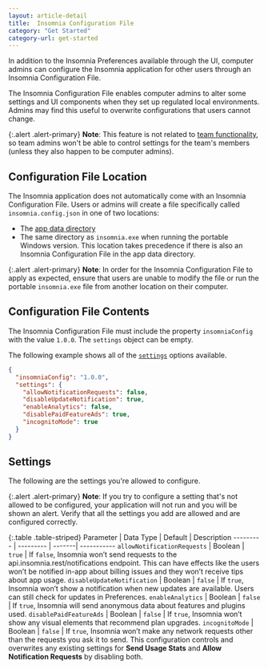 ```yaml
---
layout: article-detail
title:  Insomnia Configuration File
category: "Get Started"
category-url: get-started
---
```


In addition to the Insomnia Preferences available through the UI, computer admins can configure the Insomnia application for other users through an Insomnia Configuration File.

The Insomnia Configuration File enables computer admins to alter some settings and UI components when they set up regulated local environments. Admins may find this useful to overwrite configurations that users cannot change.

{:.alert .alert-primary}
**Note**: This feature is not related to [team functionality](/insomnia/team-collaboration), so team admins won't be able to control settings for the team's members (unless they also happen to be computer admins).

## Configuration File Location

The Insomnia application does not automatically come with an Insomnia Configuration File. Users or admins will create a file specifically called `insomnia.config.json` in one of two locations:
- The [app data directory](/insomnia/application-data)
- The same directory as `insomnia.exe` when running the portable Windows version. This location takes precedence if there is also an Insomnia Configuration File in the app data directory.

{:.alert .alert-primary}
**Note**: In order for the Insomnia Configuration File to apply as expected, ensure that users are unable to modify the file or run the portable `insomnia.exe` file from another location on their computer.

## Configuration File Contents

The Insomnia Configuration File must include the property `insomniaConfig` with the value `1.0.0`. The `settings` object can be empty.

The following example shows all of the [`settings`](/insomnia/insomnia-config-file/#settings) options available.

```json
{
  "insomniaConfig": "1.0.0",
  "settings": {
    "allowNotificationRequests": false,
    "disableUpdateNotification": true,
    "enableAnalytics": false,
    "disablePaidFeatureAds": true,
    "incognitoMode": true
  }
}
```

## Settings

The following are the settings you're allowed to configure.

{:.alert .alert-primary}
**Note**: If you try to configure a setting that's not allowed to be configured, your application will not run and you will be shown an alert. Verify that all the settings you add are allowed and are configured correctly.

{:.table .table-striped}
Parameter | Data Type | Default | Description
--------- | --------- | -------| -----------
`allowNotificationRequests` | Boolean | `true` | If `false`, Insomnia won’t send requests to the api.insomnia.rest/notifications endpoint. This can have effects like the users won’t be notified in-app about billing issues and they won’t receive tips about app usage.
`disableUpdateNotification` | Boolean | `false` | If `true`, Insomnia won’t show a notification when new updates are available. Users can still check for updates in Preferences.
`enableAnalytics` | Boolean | `false` | If `true`, Insomnia will send anonymous data about features and plugins used.
`disablePaidFeatureAds` | Boolean | `false` | If `true`, Insomnia won’t show any visual elements that recommend plan upgrades.
`incognitoMode` | Boolean | `false` | If `true`, Insomnia won’t make any network requests other than the requests you ask it to send. This configuration controls and overwrites any existing settings for  **Send Usage Stats** and **Allow Notification Requests** by disabling both.
